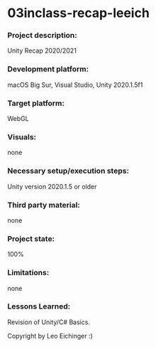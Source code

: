 # 03inclass-recap-leeich

### Project description: 
Unity Recap 2020/2021

### Development platform: 
macOS Big Sur, Visual Studio, Unity 2020.1.5f1

### Target platform: 
WebGL

### Visuals: 
none

### Necessary setup/execution steps: 
Unity version 2020.1.5 or older

### Third party material: 
none

### Project state: 
100%

### Limitations: 
none

### Lessons Learned:
Revision of Unity/C# Basics. 

Copyright by Leo Eichinger :)
